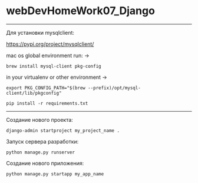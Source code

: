 # webDevHomeWork07_Django

---

Для установки mysqlclient:

https://pypi.org/project/mysqlclient/

mac os global environment run: ->

```
brew install mysql-client pkg-config
```

in your virtualenv or other environment ->

```
export PKG_CONFIG_PATH="$(brew --prefix)/opt/mysql-client/lib/pkgconfig"
```

```
pip install -r requirements.txt
```

---

Создание нового проекта:
```
django-admin startproject my_project_name .
```

Запуск сервера разработки:
```
python manage.py runserver 
```

Создание нового приложения:
```
python manage.py startapp my_app_name
```
